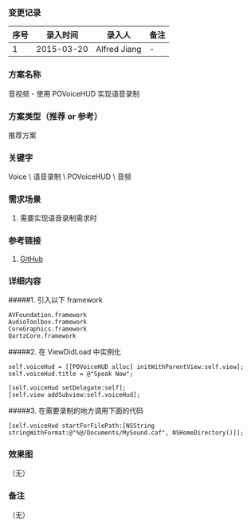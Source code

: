 ### 变更记录
| 序号 | 录入时间 | 录入人 | 备注 |
| -- | -- | -- | -- |
| 1 | 2015-03-20 | Alfred Jiang | - |

### 方案名称
音视频 - 使用 POVoiceHUD 实现语音录制

### 方案类型（推荐 or 参考）
推荐方案

### 关键字
Voice \ 语音录制 \ POVoiceHUD \ 音频

### 需求场景
1. 需要实现语音录制需求时

### 参考链接
1. [GitHub](https://github.com/polatolu/POVoiceHUD)

### 详细内容

#####1. 引入以下 framework

    AVFoundation.framework
    AudioToolbox.framework
    CoreGraphics.framework
    QartzCore.framework

#####2. 在 ViewDidLoad 中实例化

    self.voiceHud = [[POVoiceHUD alloc] initWithParentView:self.view];
    self.voiceHud.title = @"Speak Now";

    [self.voiceHud setDelegate:self];
    [self.view addSubview:self.voiceHud];

#####3. 在需要录制的地方调用下面的代码

    [self.voiceHud startForFilePath:[NSString stringWithFormat:@"%@/Documents/MySound.caf", NSHomeDirectory()]];

### 效果图
（无）

### 备注
（无）
